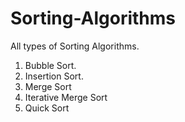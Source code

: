 # Sorting-Algorithms
All types of Sorting Algorithms. 

1) Bubble Sort.
2) Insertion Sort.
3) Merge Sort
4) Iterative Merge Sort
5) Quick Sort

